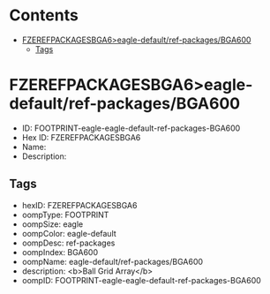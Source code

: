 



Contents
========

* [FZEREFPACKAGESBGA6>eagle-default/ref-packages/BGA600](#fzerefpackagesbga6eagle-defaultref-packagesbga600)
	* [Tags](#tags)

# FZEREFPACKAGESBGA6>eagle-default/ref-packages/BGA600

- ID: FOOTPRINT-eagle-eagle-default-ref-packages-BGA600
- Hex ID: FZEREFPACKAGESBGA6
- Name: 
- Description: 

## Tags

- hexID: FZEREFPACKAGESBGA6
- oompType: FOOTPRINT
- oompSize: eagle
- oompColor: eagle-default
- oompDesc: ref-packages
- oompIndex: BGA600
- oompName: eagle-default/ref-packages/BGA600
- description: &lt;b&gt;Ball Grid Array&lt;/b&gt;
- oompID: FOOTPRINT-eagle-eagle-default-ref-packages-BGA600
